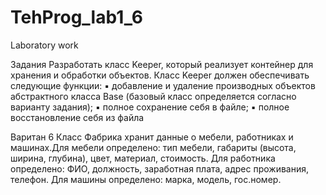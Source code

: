 # TehProg_lab1_6
Laboratory work

Задания
Разработать класс Keeper, который реализует контейнер для хранения и обработки
объектов. Класс Keeper должен обеспечивать следующие функции:
▪ добавление и удаление производных объектов абстрактного класса Base (базовый
класс определяется согласно варианту задания);
▪ полное сохранение себя в файле;
▪ полное восстановление себя из файла

Варитан 6
Класс Фабрика хранит данные о мебели, работниках и машинах.Для мебели
определено: тип мебели, габариты (высота, ширина, глубина), цвет, материал,
стоимость. Для работника определено: ФИО, должность, заработная плата,
адрес проживания, телефон. Для машины определено: марка, модель,
гос.номер.
